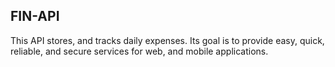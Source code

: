 ## FIN-API

This API stores, and tracks daily expenses. Its goal is to provide easy, quick, 
reliable, and secure services for web, and mobile applications. 
